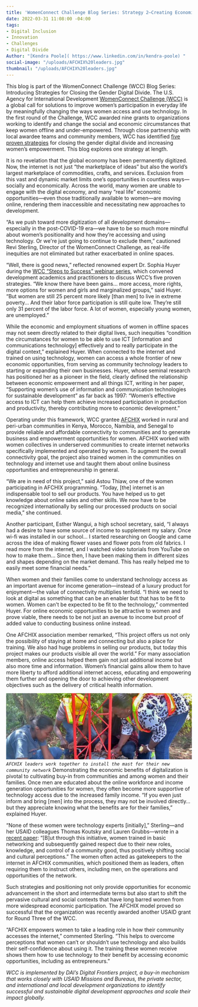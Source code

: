 ```yaml
---
title: 'WomenConnect Challenge Blog Series: Strategy 2—Creating Economic Opportunities'
date: 2022-03-31 11:08:00 -04:00
tags:
- Digital Inclusion
- Innovation
- Challenges
- Digital Divide
Author: "[Kendra Poole]( https://www.linkedin.com/in/kendra-poole) "
social-image: "/uploads/AFCHIX%20leaders.jpg"
thumbnail: "/uploads/AFCHIX%20leaders.jpg"
---
```


This blog is part of the WomenConnect Challenge (WCC) Blog Series: Introducing Strategies for Closing the Gender Digital Divide. The U.S. Agency for International Development [WomenConnect Challenge (WCC)](https://www.womenconnectchallenge.org/) is a global call for solutions to improve women’s participation in everyday life by meaningfully changing the ways women access and use technology. In the first round of the Challenge, WCC awarded nine grants to organizations working to identify and change the social and economic circumstances that keep women offline and under-empowered. Through close partnership with local awardee teams and community members, WCC has identified [five proven strategies](https://womenconnectchallenge.s3.amazonaws.com/media/uploads/proven_strategies_digitalgenderdivide_final.pdf) for closing the gender digital divide and increasing women’s empowerment. This blog explores one strategy at length.

It is no revelation that the global economy has been permanently digitized. Now, the internet is not just “the marketplace of ideas” but also the world’s largest marketplace of commodities, crafts, and services. Exclusion from this vast and dynamic market limits one’s opportunities in countless ways—socially and economically. Across the world, many women are unable to engage with the digital economy, and many “real life” economic opportunities—even those traditionally available to women—are moving online, rendering them inaccessible and necessitating new approaches to development.

“As we push toward more digitization of all development domains—especially in the post-COVID-19 era—we have to be so much more mindful about women’s positionality and how they’re accessing and using technology. Or we're just going to continue to exclude them,” cautioned Revi Sterling, Director of the WomenConnect Challenge, as real-life inequities are not eliminated but rather exacerbated in online spaces.
 
“Well, there is good news,” reflected renowned expert Dr. Sophia Huyer during the [WCC “Steps to Success” webinar series](https://www.youtube.com/watch?v=7QTvVGlD38Y), which convened development academics and practitioners to discuss WCC’s five proven strategies. “We know there have been gains… more access, more rights, more options for women and girls and marginalized groups,” said Huyer. “But women are still 25 percent more likely [than men] to live in extreme poverty… And their labor force participation is still quite low. They’re still only 31 percent of the labor force. A lot of women, especially young women, are unemployed.”

<!--more-->

While the economic and employment situations of women in offline spaces may not seem directly related to their digital lives, such inequities “condition the circumstances for women to be able to use ICT [information and communications technology] effectively and to really participate in the digital context,” explained Huyer. When connected to the internet and trained on using technology, women can access a whole frontier of new economic opportunities, from serving as community technology leaders to starting or expanding their own businesses. Huyer, whose seminal research has positioned her as a pioneer in the field, clearly defined the relationship between economic empowerment and all things ICT, writing in her paper, “Supporting women’s use of information and communication technologies for sustainable development” as far back as 1997: “Women’s effective access to ICT can help them achieve increased participation in production and productivity, thereby contributing more to economic development.”

Operating under this framework, WCC grantee [AFCHIX](http://www.afchix.org/) worked in rural and peri-urban communities in Kenya, Morocco, Namibia, and Senegal to provide reliable and affordable connectivity to communities and to generate business and empowerment opportunities for women. AFCHIX worked with women collectives in underserved communities to create internet networks specifically implemented and operated by women. To augment the overall connectivity goal, the project also trained women in the communities on technology and internet use and taught them about online business opportunities and entrepreneurship in general. 

“We are in need of this project,” said Astou Thiaw, one of the women participating in AFCHIX programming. “Today, [the] internet is an indispensable tool to sell our products. You have helped us to get knowledge about online sales and other skills. We now have to be recognized internationally by selling our processed products on social media,” she continued.

Another participant, Esther Wangui, a high school secretary, said, “I always had a desire to have some source of income to supplement my salary. Once wi-fi was installed in our school… I started researching on Google and came across the idea of making flower vases and flower pots from old fabrics. I read more from the internet, and I watched video tutorials from YouTube on how to make them… Since then, I have been making them in different sizes and shapes depending on the market demand. This has really helped me to easily meet some financial needs.”

When women and their families come to understand technology access as an important avenue for income generation—instead of a luxury product for enjoyment—the value of connectivity multiplies tenfold. “I think we need to look at digital as something that can be an enabler but that has to be fit to women. Women can't be expected to be fit to the technology,” commented Huyer. For online economic opportunities to be attractive to women and prove viable, there needs to be not just an avenue to income but proof of added value to conducting business online instead.

One AFCHIX association member remarked, “This project offers us not only the possibility of staying at home and connecting but also a place for training. We also had huge problems in selling our products, but today this project makes our products visible all over the world.” For many association members, online access helped them gain not just additional income but also more time and information. Women’s financial gains allow them to have more liberty to afford additional internet access, educating and empowering them further and opening the door to achieving other development objectives such as the delivery of critical health information.

![AFCHIX leaders.jpg](/uploads/AFCHIX%20leaders.jpg)*`AFCHIX leaders work together to install the mast for their new community network`*
Demonstrating the economic benefits of digitalization is pivotal to cultivating buy-in from communities and among women and their families. Once men are educated about the online workforce and income generation opportunities for women, they often become more supportive of technology access due to the increased family income. “If you even just inform and bring [men] into the process, they may not be involved directly… but they appreciate knowing what the benefits are for their families,” explained Huyer. 

“None of these women were technology experts [initially],” Sterling—and her USAID colleagues Thomas Koutsky and Lauren Grubbs—wrote in a [recent paper](https://papers.ssrn.com/sol3/papers.cfm?abstract_id=3749643): “[B]ut through this initiative, women trained in basic networking and subsequently gained respect due to their new roles, knowledge, and control of a community good, thus positively shifting social and cultural perceptions.” The women often acted as gatekeepers to the internet in AFCHIX communities, which positioned them as leaders, often requiring them to instruct others, including men, on the operations and opportunities of the network.

Such strategies and positioning not only provide opportunities for economic advancement in the short and intermediate terms but also start to shift the pervasive cultural and social contexts that have long barred women from more widespread economic participation. The AFCHIX model proved so successful that the organization was recently awarded another USAID grant for Round Three of the WCC.

“AFCHIX empowers women to take a leading role in how their community accesses the internet,” commented Sterling. “This helps to overcome perceptions that women can’t or shouldn’t use technology and also builds their self-confidence about using it. The training these women receive shows them how to use technology to their benefit by accessing economic opportunities, including as entrepreneurs.”

*WCC is implemented by DAI’s Digital Frontiers project, a buy-in mechanism that works closely with USAID Missions and Bureaus, the private sector, and international and local development organizations to identify successful and sustainable digital development approaches and scale their impact globally.*